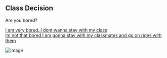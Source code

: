 Class Decision
---
Are you bored?

[I am very bored..I dont wanna stay with my class](friends-class.md)  
[Im not that bored I am gonna stay with my classmates and go on rides with them](go-home.md)

![image](class-decision.png)